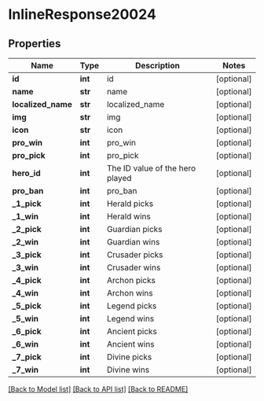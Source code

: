 # InlineResponse20024

## Properties
Name | Type | Description | Notes
------------ | ------------- | ------------- | -------------
**id** | **int** | id | [optional] 
**name** | **str** | name | [optional] 
**localized_name** | **str** | localized_name | [optional] 
**img** | **str** | img | [optional] 
**icon** | **str** | icon | [optional] 
**pro_win** | **int** | pro_win | [optional] 
**pro_pick** | **int** | pro_pick | [optional] 
**hero_id** | **int** | The ID value of the hero played | [optional] 
**pro_ban** | **int** | pro_ban | [optional] 
**_1_pick** | **int** | Herald picks | [optional] 
**_1_win** | **int** | Herald wins | [optional] 
**_2_pick** | **int** | Guardian picks | [optional] 
**_2_win** | **int** | Guardian wins | [optional] 
**_3_pick** | **int** | Crusader picks | [optional] 
**_3_win** | **int** | Crusader wins | [optional] 
**_4_pick** | **int** | Archon picks | [optional] 
**_4_win** | **int** | Archon wins | [optional] 
**_5_pick** | **int** | Legend picks | [optional] 
**_5_win** | **int** | Legend wins | [optional] 
**_6_pick** | **int** | Ancient picks | [optional] 
**_6_win** | **int** | Ancient wins | [optional] 
**_7_pick** | **int** | Divine picks | [optional] 
**_7_win** | **int** | Divine wins | [optional] 

[[Back to Model list]](../README.md#documentation-for-models) [[Back to API list]](../README.md#documentation-for-api-endpoints) [[Back to README]](../README.md)


